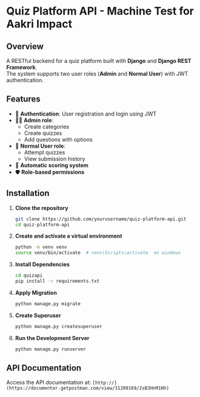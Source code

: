 # Quiz Platform API - Machine Test for Aakri Impact

## Overview
A RESTful backend for a quiz platform built with **Django** and **Django REST Framework**.  
The system supports two user roles (**Admin** and **Normal User**) with JWT authentication.

## Features
- 🔐 **Authentication**: User registration and login using JWT  
- 🧑‍💻 **Admin role**:
  - Create categories  
  - Create quizzes  
  - Add questions with options  
- 👤 **Normal User role**:
  - Attempt quizzes  
  - View submission history  
- 🧮 **Automatic scoring system**  
- 🛡 **Role-based permissions**  

## Installation

1. **Clone the repository**
   ```bash
   git clone https://github.com/yourusername/quiz-platform-api.git
   cd quiz-platform-api

2. **Create and activate a virtual environment**
    ```bash
    python -m venv venv
    source venv/bin/activate  # venv\Scripts\activate  on windows

3. **Install Dependencies**
    ```bash
    cd quizapi
    pip install -r requirements.txt

4. **Apply Migration**
    ```bash
    python manage.py migrate

5. **Create Superuser**
    ```bash
    python manage.py createsuperuser

6. **Run the Development Server**
    ```bash
    python manage.py runserver

## API Documentation
Access the API documentation at: `[http://](https://documenter.getpostman.com/view/31209169/2sB3HnM1Hh)`